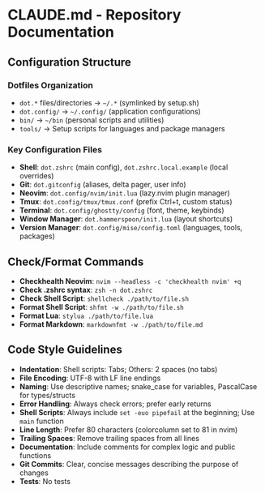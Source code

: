 # CLAUDE.md - Repository Documentation

## Configuration Structure

### Dotfiles Organization
- `dot.*` files/directories → `~/.*` (symlinked by setup.sh)
- `dot.config/` → `~/.config/` (application configurations)
- `bin/` → `~/bin` (personal scripts and utilities)
- `tools/` → Setup scripts for languages and package managers

### Key Configuration Files
- **Shell**: `dot.zshrc` (main config), `dot.zshrc.local.example` (local overrides)
- **Git**: `dot.gitconfig` (aliases, delta pager, user info)
- **Neovim**: `dot.config/nvim/init.lua` (lazy.nvim plugin manager)
- **Tmux**: `dot.config/tmux/tmux.conf` (prefix Ctrl+t, custom status)
- **Terminal**: `dot.config/ghostty/config` (font, theme, keybinds)
- **Window Manager**: `dot.hammerspoon/init.lua` (layout shortcuts)
- **Version Manager**: `dot.config/mise/config.toml` (languages, tools, packages)

## Check/Format Commands

- **Checkhealth Neovim**: `nvim --headless -c 'checkhealth nvim' +q`
- **Check .zshrc syntax**: `zsh -n dot.zshrc`
- **Check Shell Script**: `shellcheck ./path/to/file.sh`
- **Format Shell Script**: `shfmt -w ./path/to/file.sh`
- **Format Lua**: `stylua ./path/to/file.lua`
- **Format Markdown**: `markdownfmt -w ./path/to/file.md`

## Code Style Guidelines

- **Indentation**: Shell scripts: Tabs; Others: 2 spaces (no tabs)
- **File Encoding**: UTF-8 with LF line endings
- **Naming**: Use descriptive names; snake_case for variables, PascalCase for types/structs
- **Error Handling**: Always check errors; prefer early returns
- **Shell Scripts**: Always include `set -euo pipefail` at the beginning; Use `main` function
- **Line Length**: Prefer 80 characters (colorcolumn set to 81 in nvim)
- **Trailing Spaces**: Remove trailing spaces from all lines
- **Documentation**: Include comments for complex logic and public functions
- **Git Commits**: Clear, concise messages describing the purpose of changes
- **Tests**: No tests
